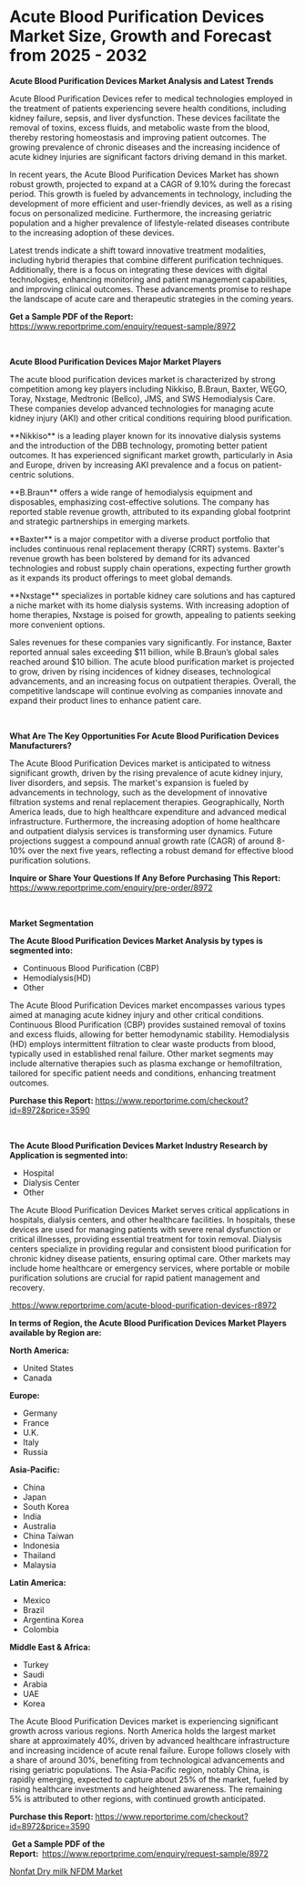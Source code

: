 <p><h1>Acute Blood Purification Devices Market Size, Growth and Forecast from 2025 - 2032</h1></p><p><strong>Acute Blood Purification Devices Market Analysis and Latest Trends</strong></p>
<p><p>Acute Blood Purification Devices refer to medical technologies employed in the treatment of patients experiencing severe health conditions, including kidney failure, sepsis, and liver dysfunction. These devices facilitate the removal of toxins, excess fluids, and metabolic waste from the blood, thereby restoring homeostasis and improving patient outcomes. The growing prevalence of chronic diseases and the increasing incidence of acute kidney injuries are significant factors driving demand in this market.</p><p>In recent years, the Acute Blood Purification Devices Market has shown robust growth, projected to expand at a CAGR of 9.10% during the forecast period. This growth is fueled by advancements in technology, including the development of more efficient and user-friendly devices, as well as a rising focus on personalized medicine. Furthermore, the increasing geriatric population and a higher prevalence of lifestyle-related diseases contribute to the increasing adoption of these devices.</p><p>Latest trends indicate a shift toward innovative treatment modalities, including hybrid therapies that combine different purification techniques. Additionally, there is a focus on integrating these devices with digital technologies, enhancing monitoring and patient management capabilities, and improving clinical outcomes. These advancements promise to reshape the landscape of acute care and therapeutic strategies in the coming years.</p></p>
<p><strong>Get a Sample PDF of the Report:&nbsp;</strong> <a href="https://www.reportprime.com/enquiry/request-sample/8972?utm_campaign=2930&utm_medium=2&utm_source=Github&utm_content=ia&utm_term=24032025&utm_id=acute-blood-purification-devices">https://www.reportprime.com/enquiry/request-sample/8972</a></p>
<p>&nbsp;</p>
<p><strong>Acute Blood Purification Devices Major Market Players</strong></p>
<p><p>The acute blood purification devices market is characterized by strong competition among key players including Nikkiso, B.Braun, Baxter, WEGO, Toray, Nxstage, Medtronic (Bellco), JMS, and SWS Hemodialysis Care. These companies develop advanced technologies for managing acute kidney injury (AKI) and other critical conditions requiring blood purification.</p><p>**Nikkiso** is a leading player known for its innovative dialysis systems and the introduction of the DBB technology, promoting better patient outcomes. It has experienced significant market growth, particularly in Asia and Europe, driven by increasing AKI prevalence and a focus on patient-centric solutions.</p><p>**B.Braun** offers a wide range of hemodialysis equipment and disposables, emphasizing cost-effective solutions. The company has reported stable revenue growth, attributed to its expanding global footprint and strategic partnerships in emerging markets.</p><p>**Baxter** is a major competitor with a diverse product portfolio that includes continuous renal replacement therapy (CRRT) systems. Baxter's revenue growth has been bolstered by demand for its advanced technologies and robust supply chain operations, expecting further growth as it expands its product offerings to meet global demands.</p><p>**Nxstage** specializes in portable kidney care solutions and has captured a niche market with its home dialysis systems. With increasing adoption of home therapies, Nxstage is poised for growth, appealing to patients seeking more convenient options.</p><p>Sales revenues for these companies vary significantly. For instance, Baxter reported annual sales exceeding $11 billion, while B.Braun’s global sales reached around $10 billion. The acute blood purification market is projected to grow, driven by rising incidences of kidney diseases, technological advancements, and an increasing focus on outpatient therapies. Overall, the competitive landscape will continue evolving as companies innovate and expand their product lines to enhance patient care.</p></p>
<p>&nbsp;</p>
<p><strong>What Are The Key Opportunities For Acute Blood Purification Devices Manufacturers?</strong></p>
<p><p>The Acute Blood Purification Devices market is anticipated to witness significant growth, driven by the rising prevalence of acute kidney injury, liver disorders, and sepsis. The market's expansion is fueled by advancements in technology, such as the development of innovative filtration systems and renal replacement therapies. Geographically, North America leads, due to high healthcare expenditure and advanced medical infrastructure. Furthermore, the increasing adoption of home healthcare and outpatient dialysis services is transforming user dynamics. Future projections suggest a compound annual growth rate (CAGR) of around 8-10% over the next five years, reflecting a robust demand for effective blood purification solutions.</p></p>
<p><strong>Inquire or Share Your Questions If Any Before Purchasing This Report:</strong> <a href="https://www.reportprime.com/enquiry/pre-order/8972?utm_campaign=2930&utm_medium=2&utm_source=Github&utm_content=ia&utm_term=24032025&utm_id=acute-blood-purification-devices">https://www.reportprime.com/enquiry/pre-order/8972</a></p>
<p>&nbsp;</p>
<p><strong>Market Segmentation</strong></p>
<p><strong>The Acute Blood Purification Devices Market Analysis by types is segmented into:</strong></p>
<p><ul><li>Continuous Blood Purification (CBP)</li><li>Hemodialysis(HD)</li><li>Other</li></ul></p>
<p><p>The Acute Blood Purification Devices market encompasses various types aimed at managing acute kidney injury and other critical conditions. Continuous Blood Purification (CBP) provides sustained removal of toxins and excess fluids, allowing for better hemodynamic stability. Hemodialysis (HD) employs intermittent filtration to clear waste products from blood, typically used in established renal failure. Other market segments may include alternative therapies such as plasma exchange or hemofiltration, tailored for specific patient needs and conditions, enhancing treatment outcomes.</p></p>
<p><strong>Purchase this Report:&nbsp;</strong><a href="https://www.reportprime.com/checkout?id=8972&price=3590&utm_campaign=2930&utm_medium=2&utm_source=Github&utm_content=ia&utm_term=24032025&utm_id=acute-blood-purification-devices">https://www.reportprime.com/checkout?id=8972&price=3590</a></p>
<p>&nbsp;</p>
<p><strong>The Acute Blood Purification Devices Market Industry Research by Application is segmented into:</strong></p>
<p><ul><li>Hospital</li><li>Dialysis Center</li><li>Other</li></ul></p>
<p><p>The Acute Blood Purification Devices Market serves critical applications in hospitals, dialysis centers, and other healthcare facilities. In hospitals, these devices are used for managing patients with severe renal dysfunction or critical illnesses, providing essential treatment for toxin removal. Dialysis centers specialize in providing regular and consistent blood purification for chronic kidney disease patients, ensuring optimal care. Other markets may include home healthcare or emergency services, where portable or mobile purification solutions are crucial for rapid patient management and recovery.</p></p>
<p><a href="https://www.reportprime.com/acute-blood-purification-devices-r8972?utm_campaign=2930&utm_medium=2&utm_source=Github&utm_content=ia&utm_term=24032025&utm_id=acute-blood-purification-devices">&nbsp;https://www.reportprime.com/acute-blood-purification-devices-r8972</a></p>
<p><strong>In terms of Region, the Acute Blood Purification Devices Market Players available by Region are:</strong></p>
<p>
    <p> <strong> North America: </strong>
        <ul>
            <li>United States</li>
            <li>Canada</li>
        </ul>
        </p> 
    <p> <strong> Europe: </strong>
        <ul>
            <li>Germany</li>
            <li>France</li>
            <li>U.K.</li>
            <li>Italy</li>
            <li>Russia</li>
        </ul>
        </p> 
    <p> <strong> Asia-Pacific: </strong>
        <ul>
            <li>China</li>
            <li>Japan</li>
            <li>South Korea</li>
            <li>India</li>
            <li>Australia</li>
            <li>China Taiwan</li>
            <li>Indonesia</li>
            <li>Thailand</li>
            <li>Malaysia</li>
        </ul>
        </p> 
    <p> <strong> Latin America: </strong>
        <ul>
            <li>Mexico</li>
            <li>Brazil</li>
            <li>Argentina Korea</li>
            <li>Colombia</li>
        </ul>
        </p> 
    <p> <strong> Middle East & Africa: </strong>
        <ul>
            <li>Turkey</li>
            <li>Saudi</li>
            <li>Arabia</li>
            <li>UAE</li>
            <li>Korea</li>
        </ul>
    </p>
    </p>
<p><p>The Acute Blood Purification Devices market is experiencing significant growth across various regions. North America holds the largest market share at approximately 40%, driven by advanced healthcare infrastructure and increasing incidence of acute renal failure. Europe follows closely with a share of around 30%, benefiting from technological advancements and rising geriatric populations. The Asia-Pacific region, notably China, is rapidly emerging, expected to capture about 25% of the market, fueled by rising healthcare investments and heightened awareness. The remaining 5% is attributed to other regions, with continued growth anticipated.</p></p>
<p><strong>Purchase this Report: </strong><a href="https://www.reportprime.com/checkout?id=8972&price=3590&utm_campaign=2930&utm_medium=2&utm_source=Github&utm_content=ia&utm_term=24032025&utm_id=acute-blood-purification-devices">https://www.reportprime.com/checkout?id=8972&price=3590</a></p>
<p>&nbsp;<strong>Get a Sample PDF of the Report:&nbsp;&nbsp;</strong><a href="https://www.reportprime.com/enquiry/request-sample/8972?utm_campaign=2930&utm_medium=2&utm_source=Github&utm_content=ia&utm_term=24032025&utm_id=acute-blood-purification-devices">https://www.reportprime.com/enquiry/request-sample/8972</a></p>
<p><strong></strong></p>
<p><p><a href="https://github.com/paljuhubeyde/Market-Research-Report-List-1/blob/main/nonfat-dry-milk-nfdm-market.md?utm_campaign=2930&utm_medium=2&utm_source=Github&utm_content=ia&utm_term=24032025&utm_id=acute-blood-purification-devices">Nonfat Dry milk NFDM Market</a></p></p>